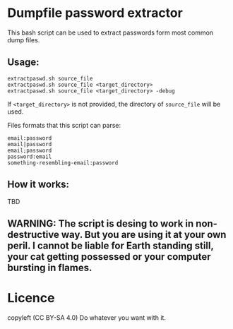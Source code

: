 # Dumpfile password extractor
This bash script can be used to extract passwords form most common dump files.

## Usage:

```
extractpaswd.sh source_file
extractpaswd.sh source_file <target_directory>
extractpaswd.sh source_file <target_directory> -debug
```

If `<target_directory>` is not provided, the directory of `source_file` will be used.

Files formats that this script can parse:
```
email:password
email|password
email;password
password:email
something-resembling-email:password
```

## How it works:
TBD

## WARNING: The script is desing to work in non-destructive way. But you are using it at your own peril. I cannot be liable for Earth standing still, your cat getting possessed or your computer bursting in flames.

# Licence
copyleft (CC BY-SA 4.0) Do whatever you want with it.
